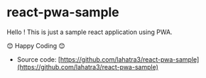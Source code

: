 # react-pwa-sample

Hello ! This is just a sample react application using PWA.

😊 Happy Coding 😊
- Source code: [https://github.com/lahatra3/react-pwa-sample](https://github.com/lahatra3/react-pwa-sample)
